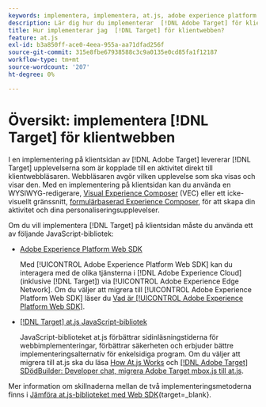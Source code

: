 ```yaml
---
keywords: implementera, implementera, at.js, adobe experience platform web sdk, aep web sdk
description: Lär dig hur du implementerar  [!DNL Adobe Target] för klientwebben med hjälp av JavaScript-biblioteket  [!DNL Adobe Experience Platform Web SDK]  (AEP Web SDK) eller at.js.
title: Hur implementerar jag  [!DNL Target] för klientwebben?
feature: at.js
exl-id: b3a850ff-ace0-4eea-955a-aa71dfad256f
source-git-commit: 315e8fbe67938588c3c9a0135e0cd85fa1f12187
workflow-type: tm+mt
source-wordcount: '207'
ht-degree: 0%

---
```


# Översikt: implementera [!DNL Target] för klientwebben

I en implementering på klientsidan av [!DNL Adobe Target] levererar [!DNL Target] upplevelserna som är kopplade till en aktivitet direkt till klientwebbläsaren. Webbläsaren avgör vilken upplevelse som ska visas och visar den. Med en implementering på klientsidan kan du använda en WYSIWYG-redigerare, [Visual Experience Composer](https://experienceleague.adobe.com/docs/target/using/experiences/vec/visual-experience-composer.html?lang=sv-SE) (VEC) eller ett icke-visuellt gränssnitt, [formulärbaserad Experience Composer](https://experienceleague.adobe.com/docs/target/using/experiences/form-experience-composer.html?lang=sv-SE), för att skapa din aktivitet och dina personaliseringsupplevelser.

Om du vill implementera [!DNL Target] på klientsidan måste du använda ett av följande JavaScript-bibliotek:

* [Adobe Experience Platform Web SDK](/help/dev/implement/client-side/aep-web-sdk/aep-web-sdk-overview.md)

  Med [!UICONTROL Adobe Experience Platform Web SDK] kan du interagera med de olika tjänsterna i [!DNL Adobe Experience Cloud] (inklusive [!DNL Target]) via [!UICONTROL Adobe Experience Edge Network]. Om du väljer att migrera till [!UICONTROL Adobe Experience Platform Web SDK] läser du [Vad är [!UICONTROL Adobe Experience Platform Web SDK]](/help/dev/implement/client-side/aep-web-sdk/aep-web-sdk-overview.md).

* [[!DNL Target] at.js JavaScript-bibliotek](/help/dev/implement/client-side/atjs/how-atjs-works/overview.md)

  JavaScript-biblioteket at.js förbättrar sidinläsningstiderna för webbimplementeringar, förbättrar säkerheten och erbjuder bättre implementeringsalternativ för enkelsidiga program. Om du väljer att migrera till at.js ska du läsa [How At.js Works](/help/dev/implement/client-side/atjs/how-atjs-works/overview.md) och [[!DNL Adobe Target] SDödBuilder: Developer chat, migrera Adobe Target mbox.js till at.js](https://seminars.adobeconnect.com/ptdo6mfo6qn6/?proto=true).


Mer information om skillnaderna mellan de två implementeringsmetoderna finns i [Jämföra at.js-biblioteket med Web SDK](https://experienceleague.adobe.com/sv/docs/experience-platform/web-sdk/personalization/adobe-target/web-sdk-atjs-comparison){target=_blank}.